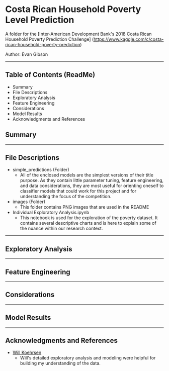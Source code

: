 # Costa Rican Household Poverty Level Prediction
A folder for the [Inter-American Development Bank's 2018 Costa Rican Household Poverty Prediction Challenge] (https://www.kaggle.com/c/costa-rican-household-poverty-prediction)

Author: Evan Gibson

___ 
## Table of Contents (ReadMe)
- Summary
- File Descriptions
- Exploratory Analysis
- Feature Engineering
- Considerations
- Model Results
- Acknowledgments and References

## Summary


___ 
## File Descriptions
- simple_predictions (Folder)
  - All of the enclosed models are the simplest versions of their title purpose. As they contain little parameter tuning, feature engineering, and data considerations, they are most useful for orienting oneself to classifier models that could work for this project and for understanding the focus of the competition. 
- images (Folder)
  - This folder contains PNG images that are used in the README
- Individual Exploratory Analysis.ipynb
  - This notebook is used for the exploration of the poverty dataset. It contains several descriptive charts and is here to explain some of the nuance within our research context.

___ 
## Exploratory Analysis

___ 
## Feature Engineering

___ 
## Considerations

___
## Model Results

___
## Acknowledgments and References
- [Will Koehrsen](https://www.kaggle.com/willkoehrsen/a-complete-introduction-and-walkthrough)
  - Will's detailed exploratory analysis and modeling were helpful for building my understanding of the data.
